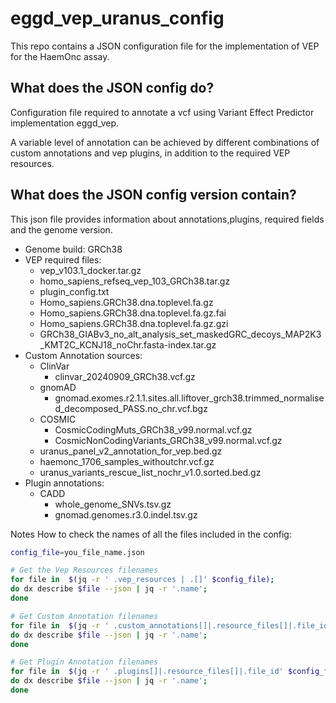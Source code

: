 # eggd_vep_uranus_config

This repo contains a JSON configuration file for the implementation of VEP for the HaemOnc assay.

## What does the JSON config do?
Configuration file required to annotate a vcf using Variant Effect Predictor implementation eggd_vep.

A variable level of annotation can be achieved by different combinations of custom annotations and vep plugins, in addition to the required VEP resources.

## What does the JSON config version contain?
This json file provides information about annotations,plugins, required fields and the genome version.

* Genome build: GRCh38
* VEP required files:
    * vep_v103.1_docker.tar.gz
    * homo_sapiens_refseq_vep_103_GRCh38.tar.gz
    * plugin_config.txt
    * Homo_sapiens.GRCh38.dna.toplevel.fa.gz
    * Homo_sapiens.GRCh38.dna.toplevel.fa.gz.fai
    * Homo_sapiens.GRCh38.dna.toplevel.fa.gz.gzi
    * GRCh38_GIABv3_no_alt_analysis_set_maskedGRC_decoys_MAP2K3_KMT2C_KCNJ18_noChr.fasta-index.tar.gz
* Custom Annotation sources:
    * ClinVar
        * clinvar_20240909_GRCh38.vcf.gz
    * gnomAD
        *   gnomad.exomes.r2.1.1.sites.all.liftover_grch38.trimmed_normalised_decomposed_PASS.no_chr.vcf.bgz
    * COSMIC
        * CosmicCodingMuts_GRCh38_v99.normal.vcf.gz
        * CosmicNonCodingVariants_GRCh38_v99.normal.vcf.gz
    * uranus_panel_v2_annotation_for_vep.bed.gz
    * haemonc_1706_samples_withoutchr.vcf.gz
    * uranus_variants_rescue_list_nochr_v1.0.sorted.bed.gz
* Plugin annotations:
    * CADD
        * whole_genome_SNVs.tsv.gz
        * gnomad.genomes.r3.0.indel.tsv.gz

Notes
How to check the names of all the files included in the config:

```bash
config_file=you_file_name.json

# Get the Vep Resources filenames
for file in  $(jq -r ' .vep_resources | .[]' $config_file);
do dx describe $file --json | jq -r '.name';
done

# Get Custom Annotation filenames
for file in  $(jq -r ' .custom_annotations[]|.resource_files[]|.file_id' $config_file);
do dx describe $file --json | jq -r '.name';
done

# Get Plugin Annotation filenames
for file in  $(jq -r ' .plugins[]|.resource_files[]|.file_id' $config_file);
do dx describe $file --json | jq -r '.name';
done
```